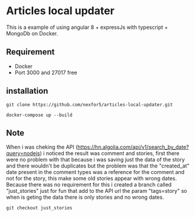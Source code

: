 # Articles local updater
This is a example of using angular 8 + expressJs with typescript + MongoDb on Docker.

## Requirement
- Docker
- Port 3000 and 27017 free

## installation
```
git clone https://github.com/nexfor5/articles-local-updater.git

docker-compose up --build
```

## Note
When i was cheking the API (https://hn.algolia.com/api/v1/search_by_date?query=nodejs) i noticed the result was comment and stories, first there were no problem with that because i was saving just the data of the story and there wouldn't be duplicates but the problem was that the "created_at" date present in the comment types was a reference for the comment and not for the story, this make some old stories appear with wrong dates. Because there was no requirement for this i created a branch called "just_stories" just for fun that add to the API url the param "tags=story" so when is geting the data there is only stories and no wrong dates.

```
git checkout just_stories
```